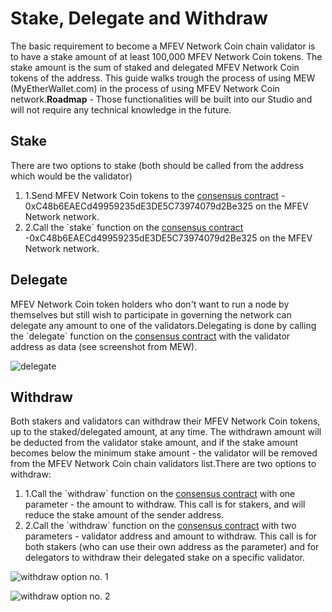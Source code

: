 # Stake, Delegate and Withdraw

The basic requirement to become a MFEV Network Coin chain validator is to have a stake amount of at least 100,000 MFEV Network Coin tokens. The stake amount is the sum of staked and delegated MFEV Network Coin tokens of the address. This guide walks trough the process of using MEW (MyEtherWallet.com) in the process of using MFEV Network Coin network.**Roadmap** - Those functionalities will be built into our Studio and will not require any technical knowledge in the future.

## Stake <a href="#stake" id="stake"></a>

There are two options to stake (both should be called from the address which would be the validator)

1. 1.Send MFEV Network Coin tokens to the [consensus contract](https://testnet.mediablock.ai/address/0xC48b6EAECd49959235dE3DE5C73974079d2Be325) - 0xC48b6EAECd49959235dE3DE5C73974079d2Be325 on the MFEV Network network.
2. 2.Call the \`stake\` function on the [consensus contract](https://testnet.mediablock.ai/address/0xC48b6EAECd49959235dE3DE5C73974079d2Be325) -0xC48b6EAECd49959235dE3DE5C73974079d2Be325 on the MFEV Network network.

## Delegate <a href="#delegate" id="delegate"></a>

MFEV Network Coin token holders who don't want to run a node by themselves but still wish to participate in governing the network can delegate any amount to one of the validators.Delegating is done by calling the \`delegate\` function on the [consensus contract](https://testnet.mediablock.ai/address/0xC48b6EAECd49959235dE3DE5C73974079d2Be325) with the validator address as data (see screenshot from MEW).

![delegate](https://3886961007-files.gitbook.io/~/files/v0/b/gitbook-x-prod.appspot.com/o/spaces%2F-MQROvzQPC4eD8u5AQhv%2Fuploads%2FfW2bi43f3TMgmwzi7wSZ%2Fimage.png?alt=media&token=f30eb8a1-ff40-4f1e-9f73-89466ea2c83e)

## Withdraw <a href="#withdraw" id="withdraw"></a>

Both stakers and validators can withdraw their MFEV Network Coin tokens, up to the staked/delegated amount, at any time. The withdrawn amount will be deducted from the validator stake amount, and if the stake amount becomes below the minimum stake amount - the validator will be removed from the MFEV Network Coin chain validators list.There are two options to withdraw:

1. 1.Call the \`withdraw\` function on the [consensus contract](https://testnet.mediablock.ai/address/0xC48b6EAECd49959235dE3DE5C73974079d2Be325) with one parameter - the amount to withdraw. This call is for stakers, and will reduce the stake amount of the sender address.
2. 2.Call the \`withdraw\` function on the [consensus contract](https://testnet.mediablock.ai/address/0xC48b6EAECd49959235dE3DE5C73974079d2Be325) with two parameters - validator address and amount to withdraw. This call is for both stakers (who can use their own address as the parameter) and for delegators to withdraw their delegated stake on a specific validator.

![withdraw option no. 1](https://3886961007-files.gitbook.io/~/files/v0/b/gitbook-x-prod.appspot.com/o/spaces%2F-MQROvzQPC4eD8u5AQhv%2Fuploads%2FyBpFV4W9N9vgpGyFEr76%2Fimage.png?alt=media&token=0f715110-4b8d-4a35-81a6-93383d903f42)

![withdraw option no. 2](https://3886961007-files.gitbook.io/~/files/v0/b/gitbook-x-prod.appspot.com/o/spaces%2F-MQROvzQPC4eD8u5AQhv%2Fuploads%2FTGmteQzEhEXuDVbibfVt%2Fimage.png?alt=media&token=84a4f2a6-3c5e-41d7-b427-a845db9f82d2)
